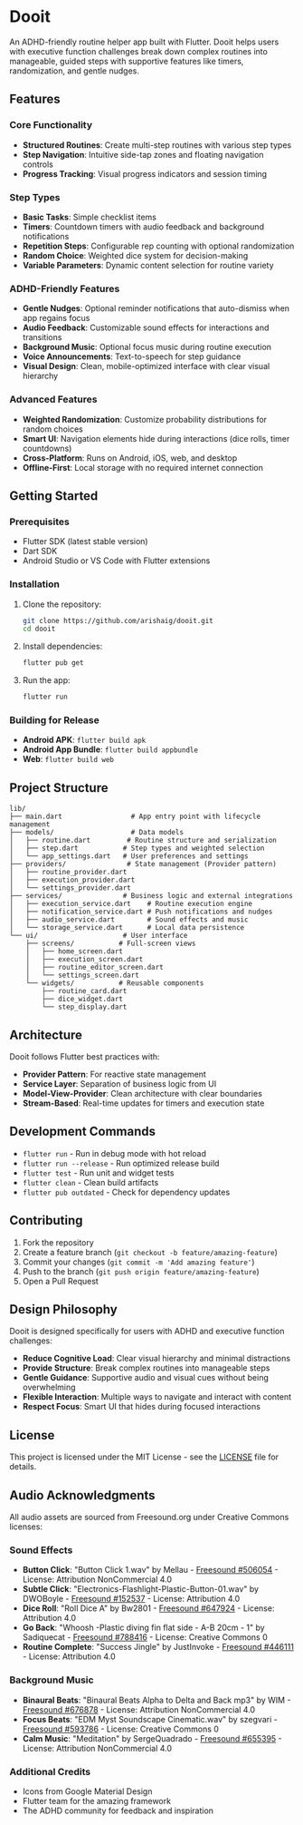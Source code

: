 # Dooit

An ADHD-friendly routine helper app built with Flutter. Dooit helps users with executive function challenges break down complex routines into manageable, guided steps with supportive features like timers, randomization, and gentle nudges.

## Features

### Core Functionality
- **Structured Routines**: Create multi-step routines with various step types
- **Step Navigation**: Intuitive side-tap zones and floating navigation controls
- **Progress Tracking**: Visual progress indicators and session timing

### Step Types
- **Basic Tasks**: Simple checklist items
- **Timers**: Countdown timers with audio feedback and background notifications
- **Repetition Steps**: Configurable rep counting with optional randomization
- **Random Choice**: Weighted dice system for decision-making
- **Variable Parameters**: Dynamic content selection for routine variety

### ADHD-Friendly Features
- **Gentle Nudges**: Optional reminder notifications that auto-dismiss when app regains focus
- **Audio Feedback**: Customizable sound effects for interactions and transitions
- **Background Music**: Optional focus music during routine execution
- **Voice Announcements**: Text-to-speech for step guidance
- **Visual Design**: Clean, mobile-optimized interface with clear visual hierarchy

### Advanced Features
- **Weighted Randomization**: Customize probability distributions for random choices
- **Smart UI**: Navigation elements hide during interactions (dice rolls, timer countdowns)
- **Cross-Platform**: Runs on Android, iOS, web, and desktop
- **Offline-First**: Local storage with no required internet connection

## Getting Started

### Prerequisites
- Flutter SDK (latest stable version)
- Dart SDK
- Android Studio or VS Code with Flutter extensions

### Installation
1. Clone the repository:
   ```bash
   git clone https://github.com/arishaig/dooit.git
   cd dooit
   ```

2. Install dependencies:
   ```bash
   flutter pub get
   ```

3. Run the app:
   ```bash
   flutter run
   ```

### Building for Release
- **Android APK**: `flutter build apk`
- **Android App Bundle**: `flutter build appbundle`
- **Web**: `flutter build web`

## Project Structure

```
lib/
├── main.dart                 # App entry point with lifecycle management
├── models/                   # Data models
│   ├── routine.dart         # Routine structure and serialization
│   ├── step.dart           # Step types and weighted selection
│   └── app_settings.dart   # User preferences and settings
├── providers/               # State management (Provider pattern)
│   ├── routine_provider.dart
│   ├── execution_provider.dart
│   └── settings_provider.dart
├── services/               # Business logic and external integrations
│   ├── execution_service.dart    # Routine execution engine
│   ├── notification_service.dart # Push notifications and nudges
│   ├── audio_service.dart        # Sound effects and music
│   └── storage_service.dart      # Local data persistence
└── ui/                     # User interface
    ├── screens/           # Full-screen views
    │   ├── home_screen.dart
    │   ├── execution_screen.dart
    │   ├── routine_editor_screen.dart
    │   └── settings_screen.dart
    └── widgets/           # Reusable components
        ├── routine_card.dart
        ├── dice_widget.dart
        └── step_display.dart
```

## Architecture

Dooit follows Flutter best practices with:
- **Provider Pattern**: For reactive state management
- **Service Layer**: Separation of business logic from UI
- **Model-View-Provider**: Clean architecture with clear boundaries
- **Stream-Based**: Real-time updates for timers and execution state

## Development Commands

- `flutter run` - Run in debug mode with hot reload
- `flutter run --release` - Run optimized release build
- `flutter test` - Run unit and widget tests
- `flutter clean` - Clean build artifacts
- `flutter pub outdated` - Check for dependency updates

## Contributing

1. Fork the repository
2. Create a feature branch (`git checkout -b feature/amazing-feature`)
3. Commit your changes (`git commit -m 'Add amazing feature'`)
4. Push to the branch (`git push origin feature/amazing-feature`)
5. Open a Pull Request

## Design Philosophy

Dooit is designed specifically for users with ADHD and executive function challenges:

- **Reduce Cognitive Load**: Clear visual hierarchy and minimal distractions
- **Provide Structure**: Break complex routines into manageable steps
- **Gentle Guidance**: Supportive audio and visual cues without being overwhelming
- **Flexible Interaction**: Multiple ways to navigate and interact with content
- **Respect Focus**: Smart UI that hides during focused interactions

## License

This project is licensed under the MIT License - see the [LICENSE](LICENSE) file for details.

## Audio Acknowledgments

All audio assets are sourced from Freesound.org under Creative Commons licenses:

### Sound Effects
- **Button Click**: "Button Click 1.wav" by Mellau - [Freesound #506054](https://freesound.org/s/506054/) - License: Attribution NonCommercial 4.0
- **Subtle Click**: "Electronics-Flashlight-Plastic-Button-01.wav" by DWOBoyle - [Freesound #152537](https://freesound.org/s/152537/) - License: Attribution 4.0
- **Dice Roll**: "Roll Dice A" by Bw2801 - [Freesound #647924](https://freesound.org/s/647924/) - License: Attribution 4.0
- **Go Back**: "Whoosh -Plastic diving fin flat side - A-B 20cm - 1" by Sadiquecat - [Freesound #788416](https://freesound.org/s/788416/) - License: Creative Commons 0
- **Routine Complete**: "Success Jingle" by JustInvoke - [Freesound #446111](https://freesound.org/s/446111/) - License: Attribution 4.0

### Background Music
- **Binaural Beats**: "Binaural Beats Alpha to Delta and Back mp3" by WIM - [Freesound #676878](https://freesound.org/s/676878/) - License: Attribution NonCommercial 4.0
- **Focus Beats**: "EDM Myst Soundscape Cinematic.wav" by szegvari - [Freesound #593786](https://freesound.org/s/593786/) - License: Creative Commons 0
- **Calm Music**: "Meditation" by SergeQuadrado - [Freesound #655395](https://freesound.org/s/655395/) - License: Attribution NonCommercial 4.0

### Additional Credits
- Icons from Google Material Design
- Flutter team for the amazing framework
- The ADHD community for feedback and inspiration